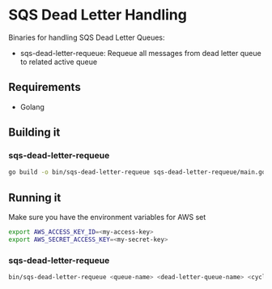 # SQS Dead Letter Handling

Binaries for handling SQS Dead Letter Queues:

* sqs-dead-letter-requeue: Requeue all messages from dead letter queue to related active queue

## Requirements

* Golang

## Building it

### sqs-dead-letter-requeue
```sh
go build -o bin/sqs-dead-letter-requeue sqs-dead-letter-requeue/main.go
```

## Running it

Make sure you have the environment variables for AWS set

```sh
export AWS_ACCESS_KEY_ID=<my-access-key>
export AWS_SECRET_ACCESS_KEY=<my-secret-key>
```

### sqs-dead-letter-requeue
```sh
bin/sqs-dead-letter-requeue <queue-name> <dead-letter-queue-name> <cycles>
```
